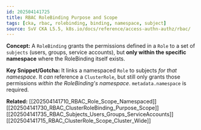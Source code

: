 ```yaml
---
id: 202504141725
title: RBAC RoleBinding Purpose and Scope
tags: [cka, rbac, rolebinding, binding, namespace, subject]
source: SvV CKA L5.5, k8s.io/docs/reference/access-authn-authz/rbac/
---
```

**Concept:** A `RoleBinding` grants the permissions defined in a `Role` to a set of `subjects` (users, groups, service accounts), but **only within the specific namespace** where the RoleBinding itself exists.

**Key Snippet/Gotcha:** It links a namespaced `Role` to subjects *for that namespace*. It *can* reference a `ClusterRole`, but still only grants those permissions *within the RoleBinding's namespace*. `metadata.namespace` is required.

**Related:** [[202504141710_RBAC_Role_Scope_Namespaced]] [[202504141730_RBAC_ClusterRoleBinding_Purpose_Scope]] [[202504141735_RBAC_Subjects_Users_Groups_ServiceAccounts]] [[202504141715_RBAC_ClusterRole_Scope_Cluster_Wide]]
